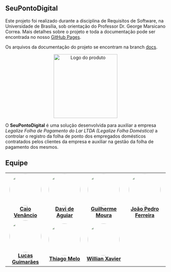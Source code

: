 ## SeuPontoDigital

Este projeto foi realizado durante a disciplina de Requisitos de Software, na Universidade de Brasília, sob orientação do Professor Dr. George Marsicano Correa. Mais detalhes sobre o projeto e toda a documentação pode ser encontrada no nosso [GitHub Pages](https://mdsreq-fga-unb.github.io/2025.1-T01-SeuPontoDigital/).

Os arquivos da documentação do projeto se encontram na branch [docs](https://github.com/mdsreq-fga-unb/2025.1-T01-SeuPontoDigital/tree/docs).

<p align="center">
  <img src="https://mdsreq-fga-unb.github.io/2025.1-T01-SeuPontoDigital/assets/icons/icon2.png" alt="Logo do produto" width="200">
</p>

O **SeuPontoDigital** é uma solução desenvolvida para auxiliar a empresa  *Legalize Folha de Pagamento do Lar LTDA (Legalize Folha Doméstica)* a controlar o registro da folha de ponto dos empregados domésticos contratados pelos clientes da empresa e auxiliar na gestão da folha de pagamento dos mesmos.

## Equipe 

<table align="center" cellspacing="20" cellpadding="0">
  <tr>
    <td align="center">
      <img src="https://avatars.githubusercontent.com/u/170828870?v=4" width="100" style="border-radius: 50%;"><br>
      <strong><a href="https://github.com/caio-venancio">Caio Venâncio</a></strong><br>
    </td>
    <td align="center">
      <img src="https://avatars.githubusercontent.com/u/143732704?v=4" width="100" style="border-radius: 50%;"><br>
      <strong><a href="https://github.com/davi-aguiar-vieira">Davi de Aguiar</a></strong><br>
    </td>
    <td align="center">
      <img src="https://avatars.githubusercontent.com/u/107576761?v=4" width="100" style="border-radius: 50%;"><br>
      <strong><a href="https://github.com/Guilherme-Moura">Guilherme Moura</a></strong><br>
    </td>
    <td align="center">
      <img src="https://avatars.githubusercontent.com/u/151416735?v=4" width="100" style="border-radius: 50%;"><br>
      <strong><a href="https://github.com/JoaoPedro2206">João Pedro Ferreira</a></strong><br>
    </td>
  </tr>
  <tr>
    <td align="center">
      <img src="https://avatars.githubusercontent.com/u/131381377?v=4" width="100" style="border-radius: 50%;"><br>
      <strong><a href="https://github.com/lcsgborges">Lucas Guimarães</a></strong><br>
    </td>
    <td align="center">
      <img src="https://avatars.githubusercontent.com/u/143733162?v=4" width="100" style="border-radius: 50%;"><br>
      <strong><a href="https://github.com/audittmega">Thiago Melo</a></strong><br>
    </td>
    <td align="center">
      <img src="https://avatars.githubusercontent.com/u/75449306?v=4" width="100" style="border-radius: 50%;"><br>
      <strong><a href="https://github.com/Wooo589">Willian Xavier</a></strong><br>
    </td>
    <td align="center">
    </td>
  </tr>
</table>
